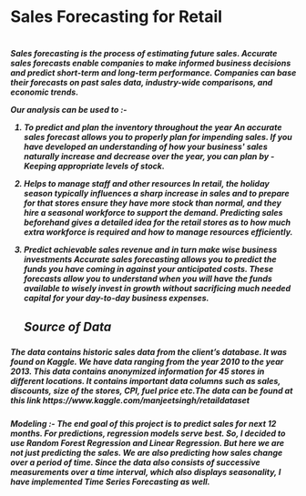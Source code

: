 <h1>Sales Forecasting for Retail<h1>

<h5>Sales forecasting is the process of estimating future sales. Accurate sales forecasts enable companies to make informed business decisions and predict short-term 
and long-term performance. Companies can base their forecasts on past sales data, industry-wide comparisons, and economic trends.

Our analysis can be used to :-

1. To predict and plan the inventory throughout the year
    An accurate sales forecast allows you to properly plan for impending sales. If you have developed an understanding of how your business' sales naturally 
    increase and decrease over the year, you can plan by -Keeping appropriate levels of stock.

2. Helps to manage staff and other resources
    In retail, the holiday season typically influences a sharp increase in sales and to prepare for that stores ensure they have more stock than normal, and they 
    hire a seasonal workforce to support the demand. Predicting sales beforehand gives a detailed idea for the retail stores as to how much extra workforce is 
    required and how to manage resources efficiently.
    
3. Predict achievable sales revenue and in turn make wise business investments
    Accurate sales forecasting allows you to predict the funds you have coming in against your anticipated costs. These forecasts allow you to understand when you will 
    have the funds available to wisely invest in growth without sacrificing much needed capital for your day-to-day business expenses.<h5>
    
    
    <h2>Source of Data</h2>
    
<h5>The data contains historic sales data from the client’s database. It was found on Kaggle. We have data ranging from the year 2010 to the year 2013. 
    This data contains anonymized information for 45 stores in different locations. It contains important data columns such as sales, discounts, size of the stores, 
    CPI, fuel price etc.The data can be found at this link https://www.kaggle.com/manjeetsingh/retaildataset  </h5>
      
    
  <h5>Modeling :- The end goal of this project is to predict sales for next 12 months. For predictions, regression models serve best. So, I decided to use Random Forest Regression and Linear Regression. But here we are not just predicting the sales. We are also predicting how sales change over a period of time. Since the data also consists of successive measurements over a time interval, which also displays seasonality, I have implemented Time Series Forecasting as well.</h5>

  


     
